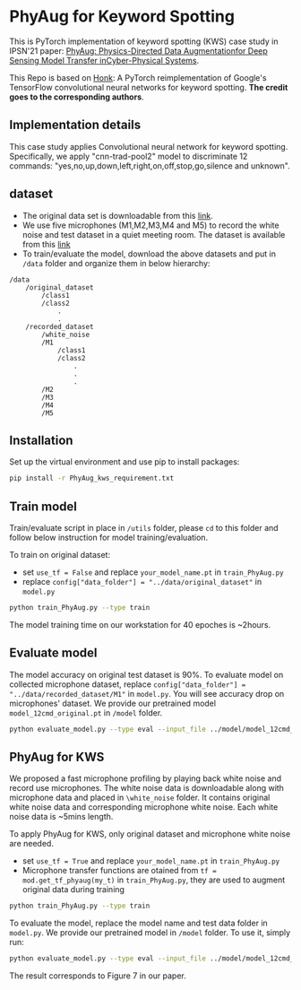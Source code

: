 # PhyAug for Keyword Spotting

This is PyTorch implementation of keyword spotting (KWS) case study in IPSN'21 paper: [PhyAug: Physics-Directed Data Augmentationfor Deep Sensing Model Transfer inCyber-Physical Systems](https://arxiv.org/pdf/2104.01160.pdf).

This Repo is based on [Honk](https://github.com/castorini/honk): A PyTorch reimplementation of Google's TensorFlow convolutional neural networks for keyword spotting. 
**The credit goes to the corresponding authors**.

## Implementation details
This case study applies Convolutional neural network for keyword spotting. Specifically, we apply "cnn-trad-pool2" model to discriminate 12 commands: "yes,no,up,down,left,right,on,off,stop,go,silence and unknown".

## dataset
- The original data set is downloadable from this [link](https://research.googleblog.com/2017/08/launching-speech-commands-dataset.html).
- We use five microphones (M1,M2,M3,M4 and M5) to record the white noise and test dataset in a quiet meeting room. The dataset is available from this [link](https://researchdata.ntu.edu.sg/dataset.xhtml?persistentId=doi:10.21979/N9/1IM0MD)
- To train/evaluate the model, download the above datasets and put in `/data` folder and organize them in below hierarchy:
```
/data
    /original_dataset
        /class1
        /class2
            .
            .
    /recorded_dataset
        /white_noise
        /M1
            /class1
            /class2
                .
                .
                .
        /M2
        /M3
        /M4
        /M5
```
## Installation
Set up the virtual environment and use pip to install packages:

```bash
pip install -r PhyAug_kws_requirement.txt
```
## Train model
Train/evaluate script in place in `/utils` folder, please `cd` to this folder and follow below instruction for model training/evaluation.

To train on original dataset:
- set `use_tf = False` and replace `your_model_name.pt` in `train_PhyAug.py`
-  replace `config["data_folder"] = "../data/original_dataset"` in `model.py`

```bash
python train_PhyAug.py --type train
```
The model training time on our workstation for 40 epoches is ~2hours.

## Evaluate model
The model accuracy on original test dataset is 90%. To evaluate model on collected microphone dataset, replace `config["data_folder"] = "../data/recorded_dataset/M1"` in `model.py`. You will see accuracy drop on microphones' dataset. We provide our pretrained model `model_12cmd_original.pt` in `/model` folder.

```bash
python evaluate_model.py --type eval --input_file ../model/model_12cmd_original.pt
```
## PhyAug for KWS
We proposed a fast microphone profiling by playing back white noise and record use microphones. The white noise data is downloadable along with microphone data and placed in 
`\white_noise` folder. It contains original white noise data and corresponding microphone white noise. Each white noise data is ~5mins length. 

To apply PhyAug for KWS, only original dataset and microphone white noise are needed.
- set `use_tf = True` and replace `your_model_name.pt` in `train_PhyAug.py`
- Microphone transfer functions are otained from `tf = mod.get_tf_phyaug(my_t)` in `train_PhyAug.py`, they are used to augment original data during training

```bash
python train_PhyAug.py --type train
```

To evaluate the model, replace the model name and test data folder in `model.py`. We provide our pretrained model in `/model` folder. To use it, simply run: 

```bash
python evaluate_model.py --type eval --input_file ../model/model_12cmd_normalize_phyaug.pt
```
The result corresponds to Figure 7 in our paper.